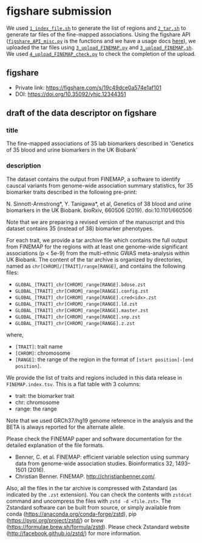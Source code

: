 # figshare submission

We used [`1_index_file.sh`](1_index_file.sh) to generate the list of regions and [`2_tar.sh`](2_tar.sh) to generate tar files of the fine-mapped associations. Using the figshare API ([`figshare_API_misc.py`](figshare_API_misc.py) is the functions and we have a usage docs [here](https://gist.github.com/yk-tanigawa/8bc3330bd44cce12e2d6b82c74318bdf)), we uploaded the tar files using [`3_upload_FINEMAP.py`](3_upload_FINEMAP.py) and [`3_upload_FINEMAP.sh`](3_upload_FINEMAP.sh). We used [`4_upload_FINEMAP_check.py`](4_upload_FINEMAP_check.py) to check the completion of the upload.

## figshare

- Private link: https://figshare.com/s/19c49dce0a574e1af101
- DOI: https://doi.org/10.35092/yhjc.12344351

## draft of the data descriptor on figshare

### title

The fine-mapped associations of 35 lab biomarkers described in 'Genetics of 35 blood and urine biomarkers in the UK Biobank'

### description

The dataset contains the output from FINEMAP, a software to identify causcal variants from genome-wide association summary statistics, for 35 biomarker traits described in the following pre-print:

N. Sinnott-Armstrong*, Y. Tanigawa*, et al, Genetics of 38 blood and urine biomarkers in the UK Biobank. bioRxiv, 660506 (2019). doi:10.1101/660506

Note that we are preparing a revised version of the manuscript and this dataset contains 35 (instead of 38) biomarker phenotypes.

For each trait, we provide a tar archive file which contains the full output from FINEMAP for the regions with at least one genome-wide significant associations (p < 5e-9) from the multi-ethnic GWAS meta-analysis within UK Biobank. The content of the tar archive is organized by directories, named as `chr[CHROM]/[TRAIT]/range[RANGE]`, and contains the following files:

- `GLOBAL_[TRAIT]_chr[CHROM]_range[RANGE].bdose.zst`
- `GLOBAL_[TRAIT]_chr[CHROM]_range[RANGE].config.zst`
- `GLOBAL_[TRAIT]_chr[CHROM]_range[RANGE].cred<idx>.zst`
- `GLOBAL_[TRAIT]_chr[CHROM]_range[RANGE].ld.zst`
- `GLOBAL_[TRAIT]_chr[CHROM]_range[RANGE].master.zst`
- `GLOBAL_[TRAIT]_chr[CHROM]_range[RANGE].snp.zst`
- `GLOBAL_[TRAIT]_chr[CHROM]_range[RANGE].z.zst`

where, 

- `[TRAIT]`: trait name
- `[CHROM]`: chromosome
- `[RANGE]`: the range of the region in the format of `[start position]-[end position]`.

We provide the list of traits and regions included in this data release in `FINEMAP.index.tsv`. This is a flat table with 3 columns:

- trait: the biomarker trait
- chr: chromosome
- range: the range

Note that we used GRCh37/hg19 genome reference in the analysis and the BETA is always reported for the alternate allele.

Please check the FINEMAP paper and software documentation for the detailed explanation of the file formats.

- Benner, C. et al. FINEMAP: efficient variable selection using summary data from genome-wide association studies. Bioinformatics 32, 1493–1501 (2016).
- Christian Benner. FINEMAP. http://christianbenner.com/.

Also, all the files in the tar archive is compressed with Zstandard (as indicated by the `.zst` extension). You can check the contents with `zstdcat` command and uncompress the files with `zstd -d <file.zst>`. The Zstandard software can be built from source, or simply available from conda (https://anaconda.org/conda-forge/zstd), pip (https://pypi.org/project/zstd/) or brew (https://formulae.brew.sh/formula/zstd). Please check Zstandard website (http://facebook.github.io/zstd/) for more information.
